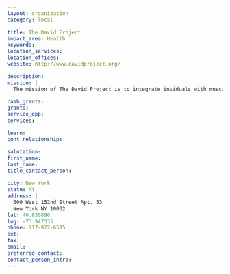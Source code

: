 ```yaml
---
layout: organization
category: local

title: The David Project
impact_area: Health
keywords: 
location_services: 
location_offices: 
website: http://www.davidproject.org/

description: 
mission: |
  The mission of The David Project is to integrate inviduals with muscular dystrophy more fully into their community. It accomplishes this goal through advocacy, educational outreach, and other services.

cash_grants: 
grants: 
service_opp: 
services: 

learn: 
cont_relationship: 

salutation: 
first_name: 
last_name: 
title_contact_person: 

city: New York
state: NY
address: |
  600 West 152nd Street Apt. 53    
  New York NY 10032
lat: 40.830896
lng: -73.947335
phone: 917-972-6515
ext: 
fax: 
email: 
preferred_contact: 
contact_person_intro: 
---
```

